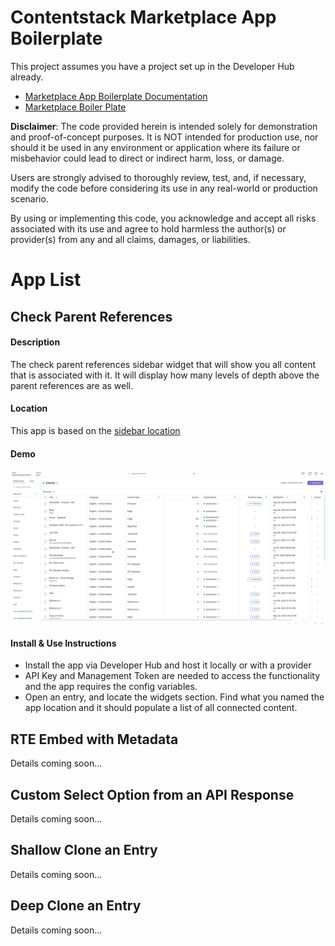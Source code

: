 
#  Contentstack Marketplace App Boilerplate

  This project assumes you have a project set up in the Developer Hub already.
  - [Marketplace App Boilerplate Documentation](https://www.contentstack.com/docs/developers/developer-hub/marketplace-app-boilerplate/)
- [Marketplace Boiler Plate](https://github.com/contentstack/marketplace-app-boilerplate)

**Disclaimer**: The code provided herein is intended solely for demonstration and proof-of-concept purposes. It is NOT intended for production use, nor should it be used in any environment or application where its failure or misbehavior could lead to direct or indirect harm, loss, or damage.

Users are strongly advised to thoroughly review, test, and, if necessary, modify the code before considering its use in any real-world or production scenario.

By using or implementing this code, you acknowledge and accept all risks associated with its use and agree to hold harmless the author(s) or provider(s) from any and all claims, damages, or liabilities.



# App List

##  Check Parent References 

#### Description
The check parent references sidebar widget that will show you all content that is associated with it. It will display how many levels of depth above the parent references are as well.

#### Location
This app is based on the [sidebar location](https://github.com/nicknguyen-cs/sample-apps/blob/main/src/containers/SidebarReferencesWidget/EntrySidebar.tsx)

#### Demo
![My Image](public/gifs/parent-references.gif)

#### Install & Use Instructions

 - Install the app via Developer Hub and host it locally or with a provider
 - API Key and Management Token are needed to access the functionality and the app requires the config variables.
 - Open an entry, and locate the widgets section. Find what you named the app location and it should populate a list of all connected content.

## RTE Embed with Metadata

Details coming soon...

## Custom Select Option from an API Response

Details coming soon...

## Shallow Clone an Entry

Details coming soon...

## Deep Clone an Entry

Details coming soon...

